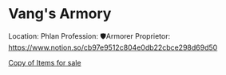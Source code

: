 # Vang's Armory

Location: Phlan
Profession: 🛡️Armorer
Proprietor: https://www.notion.so/cb97e9512c804e0db22cbce298d69d50

[Copy of Items for sale](%F0%9F%9B%A1%EF%B8%8F%20Copy%20of%20Items%20for%20sale.csv)